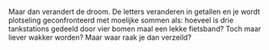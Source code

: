 Maar dan verandert de droom. De letters veranderen in getallen en je wordt plotseling geconfronteerd met moelijke sommen als: hoeveel is drie tankstations gedeeld door vier bomen maal een lekke fietsband?
Toch maar liever wakker worden? Maar waar raak je dan verzeild?
